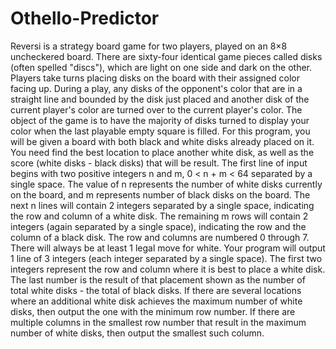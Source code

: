 # Othello-Predictor
Reversi is a strategy board game for two players, played on an 8×8 uncheckered board. There are sixty-four identical game pieces called disks (often spelled "discs"), which are light on one side and dark on the other. Players take turns placing disks on the board with their assigned color facing up. During a play, any disks of the opponent's color that are in a straight line and bounded by the disk just placed and another disk of the current player's color are turned over to the current player's color. The object of the game is to have the majority of disks turned to display your color when the last playable empty square is filled. For this program, you will be given a board with both black and white disks already placed on it. You need find the best location to place another white disk, as well as the score (white disks - black disks) that will be result. The first line of input begins with two positive integers n and m, 0 < n + m < 64 separated by a single space. The value of n represents the number of white disks currently on the board, and m represents number of black disks on the board. The next n lines will contain 2 integers separated by a single space, indicating the row and column of a white disk. The remaining m rows will contain 2 integers (again separated by a single space), indicating the row and the column of a black disk. The row and columns are numbered 0 through 7. There will always be at least 1 legal move for white. Your program will output 1 line of 3 integers (each integer separated by a single space). The first two integers represent the row and column where it is best to place a white disk. The last number is the result of that placement shown as the number of total white disks - the total of black disks. If there are several locations where an additional white disk achieves the maximum number of white disks, then output the one with the minimum row number. If there are multiple columns in the smallest row number that result in the maximum number of white disks, then output the smallest such column.
